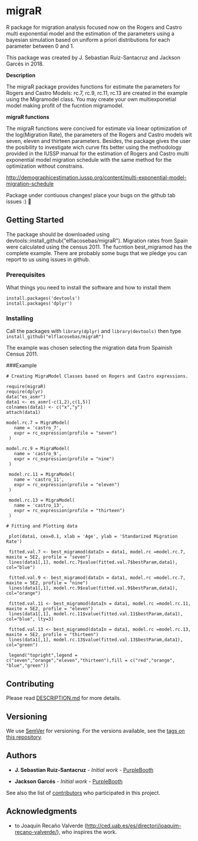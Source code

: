 
# migraR
R package for migration analysis focused now on the Rogers and Castro multi exponential model and the estimation of the parameters using a bayesian simulation based on uniform a priori distributions for each parameter between 0 and 1. 

This package was created by J. Sebastian Ruiz-Santacruz and Jackson Garcés in 2018.

**Description**

The migraR package provides functions for estimate the parameters for Rogers and Castro Models: 
rc.7, rc.9, rc.11, rc.13 are created in the example using the Migramodel class. You may create your own multiexponetial model making 
profit of the fucntion migramodel.

**migraR functions**

The migraR functions were concived for estimate via linear optimization of the log(Migration Rate), the parameters of the Rogers and Castro models wit seven, eleven and thirteen parameters. Besides, the package gives the user the posibility to investigate wich curve fits better using the methodology provided in the IUSSP manual for the estimation of Rogers and Castro multi exponential model migration schedule with the same method for the optimization without constrains. 

http://demographicestimation.iussp.org/content/multi-exponential-model-migration-schedule

Package under contiuous changes! place your bugs on the github tab issues :) :rocket:

## Getting Started

The package should be downloaded using devtools::install_github("elflacosebas/migraR"). Migration rates from Spain were calculated using the census 2011. The fucntion best_migramod has the complete example. There are probably some bugs that we pledge you can report to us using issues in github. 

### Prerequisites

What things you need to install the software and how to install them

```
install.packages('devtools')
install.packages('dplyr')
```

### Installing

Call the packages with `library(dplyr)` and `library(devtools)`
then type `install_github("elflacosebas/migraR")`

The example was chosen selecting the migration data from Spainish Census 2011. 

###Example

```
# Creating MigraModel Classes based on Rogers and Castro expressions. 

require(migraR)
require(dplyr)
data("es_asmr")
data1 <- es_asmr[-c(1,2),c(1,5)]
colnames(data1) <- c("x","y")
attach(data1)

model.rc.7 = MigraModel(
   name = 'castro_7',
   expr = rc_expression(profile = "seven")
 )
 
model.rc.9 = MigraModel(
   name = 'castro_9',
   expr = rc_expression(profile = "nine")
 )
 
 model.rc.11 = MigraModel(
   name = 'castro_11',
   expr = rc_expression(profile = "eleven")
 )
 
 model.rc.13 = MigraModel(
   name = 'castro_13',
   expr = rc_expression(profile = "thirteen")
 )

# Fitting and Plotting data

 plot(data1, cex=0.1, xlab = 'Age', ylab = 'Standarized Migration Rate')

 fitted.val.7 <- best_migramod(dataIn = data1, model.rc =model.rc.7, maxite = 5E2, profile = "seven")
 lines(data1[,1], model.rc.7$value(fitted.val.7$bestParam,data1), col="blue")

 fitted.val.9 <- best_migramod(dataIn = data1, model.rc =model.rc.7, maxite = 5E2, profile = "nine")
 lines(data1[,1], model.rc.9$value(fitted.val.9$bestParam,data1), col="orange")

 fitted.val.11 <- best_migramod(dataIn = data1, model.rc =model.rc.11, maxite = 5E2, profile = "eleven")
 lines(data1[,1], model.rc.11$value(fitted.val.11$bestParam,data1), col="blue", lty=3)
 
 fitted.val.13 <- best_migramod(dataIn = data1, model.rc =model.rc.13, maxite = 5E2, profile = "thirteen")
 lines(data1[,1], model.rc.13$value(fitted.val.13$bestParam,data1), col="green")

 legend("topright",legend = c("seven","orange","eleven","thirteen"),fill = c("red","orange", "blue","green"))

```

## Contributing

Please read [DESCRIPTION.md](https://github.com/elflacosebas/migrar) for more details.

## Versioning

We use [SemVer](http://semver.org/) for versioning. For the versions available, see the [tags on this repository](https://github.com/your/project/tags). 

## Authors

* **J. Sebastian Ruiz-Santacruz** - *Initial work* - [PurpleBooth](https://github.com/elflacosebas)

* **Jackson Garcés** - *Initial work* - [PurpleBooth](https://github.com/jackowacko)

See also the list of [contributors](https://github.com/your/project/contributors) who participated in this project.


## Acknowledgments

* to Joaquín Recaño Valverde (http://ced.uab.es/es/directori/joaquim-recano-valverde/), who inspires the work. 
